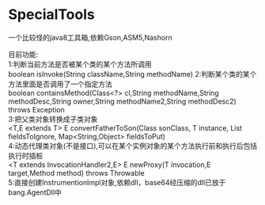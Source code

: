 # SpecialTools
一个比较怪的java8工具箱,依赖Gson,ASM5,Nashorn  

目前功能:  
  1:判断当前方法是否被某个类的某个方法所调用  
    boolean isInvoke(String className,String methodName) 
  2:判断某个类的某个方法里面是否调用了一个指定方法  
    boolean containsMethod(Class<?> cl,String methodName,String methodDesc,String owner,String methodName2,String methodDesc2) throws Exception  
  3:把父类对象转换成子类对象  
    <T,E extends T> E convertFatherToSon(Class<E> sonClass, T instance, List<String> fieldsToIgnore, Map<String,Object> fieldsToPut)  
  4:动态代理类对象(不是接口),可以在某个实例对象的某个方法执行前和执行后包括执行时插桩  
    <T extends InvocationHandler2,E> E newProxy(T invocation,E target,Method method) throws Throwable  
  5:直接创建InstrumentionImpl对象,依赖dll，base64经压缩的dll已放于bang.AgentDll中
